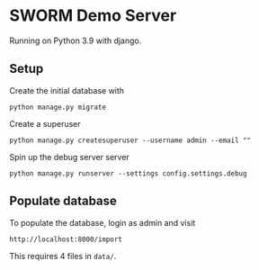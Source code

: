 # SWORM Demo Server

Running on Python 3.9 with django.

## Setup
Create the initial database with
```shell
python manage.py migrate
```

Create a superuser
```shell
python manage.py createsuperuser --username admin --email ""
```

[comment]: <> (### Static files)
[comment]: <> (Extract static files for the admin interface)
[comment]: <> (```)
[comment]: <> (python manage.py collectstatic --settings=config.settings)
[comment]: <> (```)

Spin up the debug server server
```shell
python manage.py runserver --settings config.settings.debug
```

## Populate database
To populate the database, login as admin and visit
```
http://localhost:8000/import
```
This requires 4 files in `data/`.
